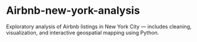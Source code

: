# Airbnb-new-york-analysis
Exploratory analysis of Airbnb listings in New York City — includes cleaning, visualization, and interactive geospatial mapping using Python.
